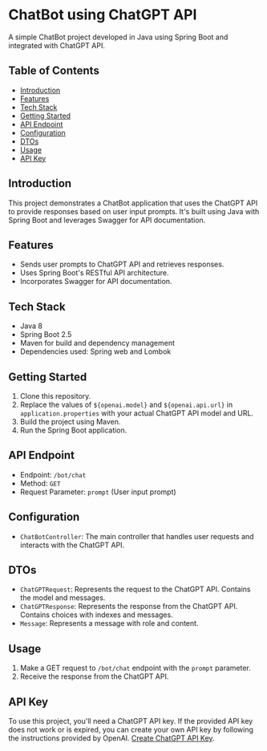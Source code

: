 # ChatBot using ChatGPT API

A simple ChatBot project developed in Java using Spring Boot and integrated with ChatGPT API.

## Table of Contents
- [Introduction](#introduction)
- [Features](#features)
- [Tech Stack](#tech-stack)
- [Getting Started](#getting-started)
- [API Endpoint](#api-endpoint)
- [Configuration](#configuration)
- [DTOs](#dtos)
- [Usage](#usage)
- [API Key](#api-key)

## Introduction
This project demonstrates a ChatBot application that uses the ChatGPT API to provide responses based on user input prompts. It's built using Java with Spring Boot and leverages Swagger for API documentation.

## Features
- Sends user prompts to ChatGPT API and retrieves responses.
- Uses Spring Boot's RESTful API architecture.
- Incorporates Swagger for API documentation.

## Tech Stack
- Java 8
- Spring Boot 2.5
- Maven for build and dependency management
- Dependencies used: Spring web and Lombok 


## Getting Started
1. Clone this repository.
2. Replace the values of `${openai.model}` and `${openai.api.url}` in `application.properties` with your actual ChatGPT API model and URL.
3. Build the project using Maven.
4. Run the Spring Boot application.

## API Endpoint
- Endpoint: `/bot/chat`
- Method: `GET`
- Request Parameter: `prompt` (User input prompt)

## Configuration
- `ChatBotController`: The main controller that handles user requests and interacts with the ChatGPT API.

## DTOs
- `ChatGPTRequest`: Represents the request to the ChatGPT API. Contains the model and messages.
- `ChatGPTResponse`: Represents the response from the ChatGPT API. Contains choices with indexes and messages.
- `Message`: Represents a message with role and content.

## Usage
1. Make a GET request to `/bot/chat` endpoint with the `prompt` parameter.
2. Receive the response from the ChatGPT API.

## API Key
To use this project, you'll need a ChatGPT API key. If the provided API key does not work or is expired, you can create your own API key by following the instructions provided by OpenAI. [Create ChatGPT API Key](https://openai.com/docs/guides/authentication).

